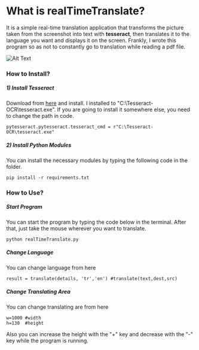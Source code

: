 # What is realTimeTranslate?
It is a simple real-time translation application that transforms the picture taken from the screenshot into text with **tesseract**, then translates it to the language you want and displays it on the screen. Frankly, I wrote this program so as not to constantly go to translation while reading a pdf file.

![Alt Text](http://kozmonott.com/images/rtt.gif)

### How to Install?

##### 1) Install Tesseract
Download from [here](https://digi.bib.uni-mannheim.de/tesseract/tesseract-ocr-w64-setup-v5.0.0-alpha.20200328.exe) and install. I installed to "C:\Tesseract-OCR\tesseract.exe". If you are going to install it somewhere else, you need to change the path in code.

    pytesseract.pytesseract.tesseract_cmd = r"C:\Tesseract-OCR\tesseract.exe"

##### 2) Install Python Modules
You can install the necessary modules by typing the following code in the folder.

	pip install -r requirements.txt

### How to Use?
##### Start Program
You can start the program by typing the code below in the terminal. After that, just take the mouse wherever you want to translate.

	python realTimeTranslate.py
    
##### Change Language
You can change language from here

    result = translate(details, 'tr','en') #translate(text,dest,src)

##### Change Translating Area
You can change translating are from here 

    w=1000 #width
    h=130  #height
    
Also you can increase the height with the "+" key and decrease with the "-" key while the program is running.
